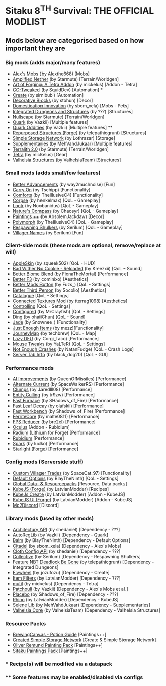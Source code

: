 # Sitaku 8<sup>TH</sup> Survival: THE OFFICIAL MODLIST
## Mods below are categorised based on how important they are

### Big mods (adds major/many features)
- [Alex's Mobs](https://www.curseforge.com/minecraft/mc-mods/alexs-mobs) (by Alexthe668) [Mobs]
- [Amplified Nether](https://www.curseforge.com/minecraft/mc-mods/amplified-nether) (by Starmute) [Terrain/Worldgen]
- [Art of Forging: A Tetra Addon](https://www.curseforge.com/minecraft/mc-mods/art-of-forging-a-tetra-addon) (by mickelus) [Addon - Tetra]
- [CC-Tweaked](https://www.curseforge.com/minecraft/mc-mods/cc-tweaked) (by SquidDev) [Automation] *
- [Create](https://www.curseforge.com/minecraft/mc-mods/create) (by simibubi) [Automation]
- [Decorative Blocks](https://www.curseforge.com/minecraft/mc-mods/decorative-blocks) (by stohun) [Decor]
- [Domestication Innovation](https://www.curseforge.com/minecraft/mc-mods/domestication-innovation) (by sbom_xela) [Mobs - Pets]
- [Integrated Dungeons and Structures](https://www.curseforge.com/minecraft/mc-mods/idas) (by ???) [Structures]
- [Nullscape](https://www.curseforge.com/minecraft/mc-mods/nullscape-end-reborn) (by Starmute) [Terrain/Worldgen]
- [Quark](https://www.curseforge.com/minecraft/mc-mods/quark) (by Vazkii) [Multiple features]
- [Quark Oddities](https://www.curseforge.com/minecraft/mc-mods/quark-oddities) (by Vazkii) [Multiple features] **
- [Repurposed Structures (Forge)](https://www.curseforge.com/minecraft/mc-mods/repurposed-structures) (by telepathicgrunt) [Structures]
- [Simple Storage Network](https://www.curseforge.com/minecraft/mc-mods/simple-storage-network) (by Lothrazar) [Storage]
- [Supplementaries](https://www.curseforge.com/minecraft/mc-mods/supplementaries) (by MehVahdJukaar) [Multiple features]
- [Terralith 2.0](https://www.curseforge.com/minecraft/mc-mods/terralith/files/3696607) (by Starmute) [Terrain/Worldgen]
- [Tetra](https://www.curseforge.com/minecraft/mc-mods/tetra) (by mickelus) [Gear]
- [Valhelsia Structures](https://www.curseforge.com/minecraft/mc-mods/valhelsia-structures) (by ValhelsiaTeam) [Structures]

### Small mods (adds small/few features)
- [Better Advancements](https://www.curseforge.com/minecraft/mc-mods/better-advancements) (by way2muchnoise) [Fun]
- [Carry On](https://www.curseforge.com/minecraft/mc-mods/carry-on) (by Tschipp) [Functionality]
- [Comforts](https://www.curseforge.com/minecraft/mc-mods/comforts) (by TheIllusiveC4) [Functionality] 
- [Corpse](https://www.curseforge.com/minecraft/mc-mods/corpse) (by henkelmax) [QoL - Gameplay]
- [Lootr](https://www.curseforge.com/minecraft/mc-mods/lootr) (by Noobanidus) [QoL - Gameplay]
- [Nature's Compass](https://www.curseforge.com/minecraft/mc-mods/natures-compass) (by Chaosyr) [QoL - Gameplay]
- [Paintings ++](https://www.curseforge.com/minecraft/mc-mods/paintings) (by AbsolemJackdaw) [Decor]
- [Polymorph](https://www.curseforge.com/minecraft/mc-mods/polymorph) (by TheIllusiveC4) [QoL - Gameplay]
- [Respawning Shulkers](https://www.curseforge.com/minecraft/mc-mods/respawning-shulkers) (by Serilum) [QoL - Gameplay]
- [Villager Names](https://www.curseforge.com/minecraft/mc-mods/villager-names) (by Serilum) [Fun]

### Client-side mods (these mods are optional, remove/replace at will)
- [AppleSkin](https://www.curseforge.com/minecraft/mc-mods/appleskin) (by squeek502) [QoL - HUD]
- [Bad Wither No Cookie - Reloaded](https://www.curseforge.com/minecraft/mc-mods/bad-wither-no-cookie-reloaded) (by Kreezxii) [QoL - Sound]
- [Better Biome Blend](https://www.curseforge.com/minecraft/mc-mods/better-biome-blend) (by FionaTheMortal) [Performance]
- [Better F3](https://www.curseforge.com/minecraft/mc-mods/betterf3) (by cominixo) [Aesthetics]
- [Better Mods Button](https://www.curseforge.com/minecraft/mc-mods/better-mods-button) (by Fuzs_) [QoL - Settings]
- [Better Third Person](https://www.curseforge.com/minecraft/mc-mods/better-third-person) (by Socolio) [Aesthetics]
- [Catalogue](https://www.curseforge.com/minecraft/mc-mods/catalogue) [QoL - Settings]
- [Connected Textures Mod](https://www.curseforge.com/minecraft/mc-mods/ctm) (by tterrag1098) [Aesthetics]
- [Controlling](https://www.curseforge.com/minecraft/mc-mods/controlling) [QoL - Settings]
- [Configured](https://www.curseforge.com/minecraft/mc-mods/configured) (by MrCrayfish) [QoL - Settings]
- [Ding](https://www.curseforge.com/minecraft/mc-mods/ding) (by ohaiiChun) [QoL - Sound]
- [Jade](https://www.curseforge.com/minecraft/mc-mods/jade) (by Snownee_) [Functionality]
- [Just Enough Items](https://www.curseforge.com/minecraft/mc-mods/jei) (by mezz)[Functionality]
- [JourneyMap](https://www.curseforge.com/minecraft/mc-mods/journeymap) (by techbrew) [QoL - Map]
- [Lazy DFU](https://www.curseforge.com/minecraft/mc-mods/lazy-dfu-forge) (by Corgi_Taco) [Performance]
- [Mouse Tweaks](https://www.curseforge.com/minecraft/mc-mods/mouse-tweaks) (by YaLTeR) [QoL - Settings]
- [Not Enough Crashes](https://www.curseforge.com/minecraft/mc-mods/not-enough-crashes-forge) (by NatanFudge) [QoL - Crash Logs]
- [Server Tab Info](https://www.curseforge.com/minecraft/mc-mods/server-tab-info) (by black_dog20) [QoL - GUI]

### Performance mods
- [AI Improvements](https://www.curseforge.com/minecraft/mc-mods/ai-improvements) (by QueenOfMissiles) [Performance]
- [Alternate Current](https://www.curseforge.com/minecraft/mc-mods/alternate-current) (by SpaceWalkerRS) [Performance]
- [Clumps](https://www.curseforge.com/minecraft/mc-mods/clumps) (by Jaredlll08) [Performance]
- [Entity Culling](https://www.curseforge.com/minecraft/mc-mods/entityculling) (by tr9zw) [Performance]
- [Fast Furnace](https://www.curseforge.com/minecraft/mc-mods/fastfurnace) (by SHadows_of_Fire) [Performance]
- [Fast Leaf Decay](https://www.curseforge.com/minecraft/mc-mods/fast-leaf-decay) (by olafskii) [Performance]
- [Fast Workbench](https://www.curseforge.com/minecraft/mc-mods/fastworkbench) (by Shadows_of_Fire) [Performance]
- [FerriteCore](https://www.curseforge.com/minecraft/mc-mods/ferritecore) (by malte0811) [Performance]
- [FPS Reducer](https://www.curseforge.com/minecraft/mc-mods/fps-reducer) (by bre2el) [Performance]
- [Oculus](https://www.curseforge.com/minecraft/mc-mods/oculus) [Addon - Rubidium]
- [Radium](https://www.curseforge.com/minecraft/mc-mods/radium-reforged) (Lithium for Forge) [Performance]
- [Rubidium](https://www.curseforge.com/minecraft/mc-mods/rubidium) [Performance]
- [Spark](https://www.curseforge.com/minecraft/mc-mods/spark) (by lucko) [Performance]
- [Starlight (Forge)](https://www.curseforge.com/minecraft/mc-mods/starlight-forge) [Performance]

### Config mods (Serverside stuff)
- [Custom Villager Trades](https://www.curseforge.com/minecraft/mc-mods/custom-villager-trades) (by SpaceCat_97) [Functionality]
- [Default Options](https://www.curseforge.com/minecraft/mc-mods/default-options) (by BlayTheNinth) [QoL - Settings]
- [Global Data- & Resourcepacks](https://www.curseforge.com/minecraft/mc-mods/drp-global-datapack) [Resource, Data packs]
- [KubeJS (Forge)](https://www.curseforge.com/minecraft/mc-mods/kubejs-forge) (by LatvianModder) [Recipes]
- [KubeJs Create](https://www.curseforge.com/minecraft/mc-mods/kubejs-create) (by LatvianModder) [Addon - KubeJS]
- [KubeJS UI (Forge)](https://www.curseforge.com/minecraft/mc-mods/kubejs-ui-forge) (by LatvianModder) [Addon - KubeJS]
- [Mc2Discord](https://www.curseforge.com/minecraft/mc-mods/mc2discord) [Discord]

### Library mods (used by other mods)
- [Architectury API](https://www.curseforge.com/minecraft/mc-mods/architectury-forge) (by shedaniel) [Dependency - ???]
- [AutoRegLib](https://www.curseforge.com/minecraft/mc-mods/autoreglib) (by Vazkii) [Dependency - Quark]
- [Balm](https://www.curseforge.com/minecraft/mc-mods/balm) (by BlayTheNinth) [Dependency - Default Options]
- [Citadel](https://www.curseforge.com/minecraft/mc-mods/citadel) (by sbom_xela) [Dependency - Alex's Mobs]
- [Cloth Config API](https://www.curseforge.com/minecraft/mc-mods/cloth-config-forge) (by shedaniel) [Dependency - ???]
- [Collective](https://www.curseforge.com/minecraft/mc-mods/collective) (by Serilum) [Dependency - Respawning Shulkers]
- [Feature NBT Deadlock Be Gone](https://www.curseforge.com/minecraft/mc-mods/feature-nbt-deadlock-be-gone) (by telepathicgrunt) [Dependency - Integrated Dungeons]
- [Flywheel](https://www.curseforge.com/minecraft/mc-mods/flywheel) (by jozufozu) [Dependency - Create]
- [Item Filters](https://www.curseforge.com/minecraft/mc-mods/item-filters-forge) (by LatvianModder) [Dependency - ???]
- [mutil](https://www.curseforge.com/minecraft/mc-mods/mutil) (by mickelus) [Dependency - Tetra]
- [Patchouli](https://www.curseforge.com/minecraft/mc-mods/patchouli) (by Vazkii) [Dependency - Alex's Mobs et al.]
- [Placebo](https://www.curseforge.com/minecraft/mc-mods/placebo) (by Shadows_of_Fire) [Dependency - ???]
- [Rhino](https://www.curseforge.com/minecraft/mc-mods/rhino) (by LatvianModder) [Dependency - KubeJS]
- [Selene Lib](https://www.curseforge.com/minecraft/mc-mods/selene) (by MehVahdJukaar) [Dependency - Supplementaries]
- [Valhelsia Core](https://www.curseforge.com/minecraft/mc-mods/valhelsia-core) (by ValhelsiaTeam) [Dependency - Valhelsia Structures]

### Resource Packs
- [BrewingCanvas - Potion Guide](https://www.curseforge.com/minecraft/texture-packs/brewingcanvas-potion-guide) [Paintings++]
- [Created Simple Storage Network](https://www.curseforge.com/minecraft/texture-packs/created-storage-network) [Create & Simple Storage Network]
- [Oliver Remund Painting Pack](https://www.curseforge.com/minecraft/texture-packs/oliver-remund-painting-pack) [Paintings++]
- [Sitaku Paintings Pack](https://github.com/AppleMangoOrange/SitakuPack) [Paintings++]

### * Recipe(s) will be modified via a datapack
### ** Some features may be enabled/disabled via configs
